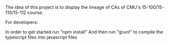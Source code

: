 The idea of this project is to display the lineage of CAs of CMU's
15-100/15-110/15-112 course.

For developers:

In order to get started run "npm install"
And then run "grunt" to compile the typescript files into javascript files

